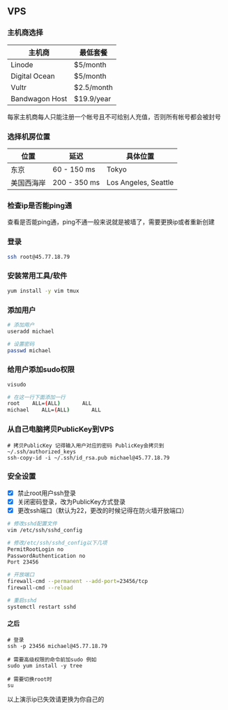 ## VPS

### 主机商选择

主机商 | 最低套餐
---|---
Linode | $5/month
Digital Ocean | $5/month
Vultr | $2.5/month
Bandwagon Host | $19.9/year

每家主机商每人只能注册一个帐号且不可给别人充值，否则所有帐号都会被封号

### 选择机房位置

位置 | 延迟 | 具体位置
---|--- |---
东京 | 60 - 150 ms | Tokyo
美国西海岸 | 200 - 350 ms | Los Angeles, Seattle

### 检查ip是否能ping通
查看是否能ping通，ping不通一般来说就是被墙了，需要更换ip或者重新创建

### 登录
```bash
ssh root@45.77.18.79
```

### 安装常用工具/软件
```bash
yum install -y vim tmux
```

### 添加用户
```bash
# 添加用户
useradd michael

# 设置密码
passwd michael
```

### 给用户添加sudo权限
```bash
visudo

# 在这一行下面添加一行
root    ALL=(ALL)       ALL
michael    ALL=(ALL)       ALL
```

### 从自己电脑拷贝PublicKey到VPS
```
# 拷贝PublicKey 记得输入用户对应的密码 PublicKey会拷贝到 ~/.ssh/authorized_keys
ssh-copy-id -i ~/.ssh/id_rsa.pub michael@45.77.18.79
```

### 安全设置


- [x] 禁止root用户ssh登录
- [x] 关闭密码登录，改为PublicKey方式登录
- [x] 更改ssh端口（默认为22，更改的时候记得在防火墙开放端口）

```bash
# 修改sshd配置文件
vim /etc/ssh/sshd_config

# 修改/etc/ssh/sshd_config以下几项
PermitRootLogin no
PasswordAuthentication no
Port 23456

# 开放端口
firewall-cmd --permanent --add-port=23456/tcp
firewall-cmd --reload

# 重启sshd
systemctl restart sshd
```

#### 之后
```
# 登录
ssh -p 23456 michael@45.77.18.79

# 需要高级权限的命令前加sudo 例如
sudo yum install -y tree

# 需要切换root时
su
```

以上演示ip已失效请更换为你自己的

